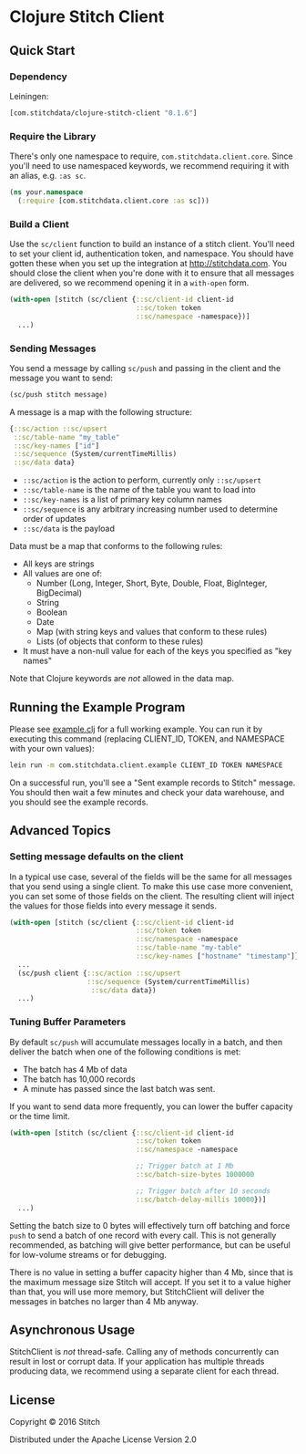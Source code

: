 Clojure Stitch Client
=====================

Quick Start
-----------

### Dependency

Leiningen:

```clojure
[com.stitchdata/clojure-stitch-client "0.1.6"]
```

### Require the Library

There's only one namespace to require,
`com.stitchdata.client.core`. Since you'll need to use namespaced
keywords, we recommend requiring it with an alias, e.g. `:as sc`.

```clojure
(ns your.namespace
  (:require [com.stitchdata.client.core :as sc]))
```

### Build a Client

Use the `sc/client` function to build an instance of a stitch
client. You'll need to set your client id, authentication token, and
namespace. You should have gotten these when you set up the
integration at http://stitchdata.com. You should close the client when
you're done with it to ensure that all messages are delivered, so we
recommend opening it in a `with-open` form.

```clojure
(with-open [stitch (sc/client {::sc/client-id client-id
                               ::sc/token token
                               ::sc/namespace -namespace})]
  ...)
```

### Sending Messages

You send a message by calling `sc/push` and passing in the client and
the message you want to send:

```clojure
(sc/push stitch message)
```

A message is a map with the following structure:

```clojure
{::sc/action ::sc/upsert
 ::sc/table-name "my_table"
 ::sc/key-names ["id"]
 ::sc/sequence (System/currentTimeMillis)
 ::sc/data data}
```

* `::sc/action` is the action to perform, currently only `::sc/upsert`
* `::sc/table-name` is the name of the table you want to load into
* `::sc/key-names` is a list of primary key column names
* `::sc/sequence` is any arbitrary increasing number used to determine order of updates
* `::sc/data` is the payload

Data must be a map that conforms to the following rules:

* All keys are strings
* All values are one of:
  * Number (Long, Integer, Short, Byte, Double, Float, BigInteger, BigDecimal)
  * String
  * Boolean
  * Date
  * Map (with string keys and values that conform to these rules)
  * Lists (of objects that conform to these rules)
* It must have a non-null value for each of the keys you specified as "key names"

Note that Clojure keywords are _not_ allowed in the data map.

Running the Example Program
---------------------------

Please see [example.clj](src/com/stitchdata/client/example.clj) for a
full working example. You can run it by executing this command
(replacing CLIENT_ID, TOKEN, and NAMESPACE with your own values):

```bash
lein run -m com.stitchdata.client.example CLIENT_ID TOKEN NAMESPACE
```

On a successful run, you'll see a "Sent example records to Stitch"
message. You should then wait a few minutes and check your data
warehouse, and you should see the example records.

Advanced Topics
---------------

### Setting message defaults on the client

In a typical use case, several of the fields will be the same for all
messages that you send using a single client. To make this use case
more convenient, you can set some of those fields on the client. The
resulting client will inject the values for those fields into every
message it sends.

```clojure
(with-open [stitch (sc/client {::sc/client-id client-id
                               ::sc/token token
                               ::sc/namespace -namespace
                               ::sc/table-name "my-table"
                               ::sc/key-names ["hostname" "timestamp"]})]
  ...
  (sc/push client {::sc/action ::sc/upsert
                   ::sc/sequence (System/currentTimeMillis)
                    ::sc/data data})
  ...)
```

### Tuning Buffer Parameters

By default `sc/push` will accumulate messages locally in a batch, and
then deliver the batch when one of the following conditions is met:

* The batch has 4 Mb of data
* The batch has 10,000 records
* A minute has passed since the last batch was sent.

If you want to send data more frequently, you can lower the buffer
capacity or the time limit.

```clojure
(with-open [stitch (sc/client {::sc/client-id client-id
                               ::sc/token token
                               ::sc/namespace -namespace

                               ;; Trigger batch at 1 Mb
                               ::sc/batch-size-bytes 1000000

                               ;; Trigger batch after 10 seconds
                               ::sc/batch-delay-millis 10000})]
  ...)
```

Setting the batch size to 0 bytes will effectively turn off batching
and force `push` to send a batch of one record with every call. This
is not generally recommended, as batching will give better
performance, but can be useful for low-volume streams or for
debugging.

There is no value in setting a buffer capacity higher than 4 Mb, since
that is the maximum message size Stitch will accept. If you set it to
a value higher than that, you will use more memory, but StitchClient
will deliver the messages in batches no larger than 4 Mb anyway.

Asynchronous Usage
------------------

StitchClient is *not* thread-safe. Calling any of methods concurrently
can result in lost or corrupt data. If your application has multiple
threads producing data, we recommend using a separate client for each
thread.

License
-------

Copyright © 2016 Stitch

Distributed under the Apache License Version 2.0
